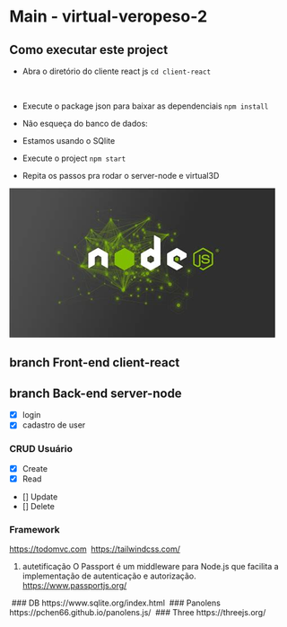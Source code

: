 # Main - virtual-veropeso-2

## Como executar este project 
- Abra o diretório do cliente react js 
`cd client-react`

<img src='' />

- Execute o package json para baixar as dependenciais
`npm install`

- Não esqueça do banco de dados:
- Estamos usando o SQlite

- Execute o project 
`npm start`

- Repita os passos pra rodar o server-node e virtual3D
<img src='image-preview/nodejs.jpeg' />

## branch Front-end client-react


## branch Back-end server-node 
- [x] login
- [x] cadastro de user

### CRUD Usuário
- [x] Create 
- [x] Read 
- [] Update
- [] Delete

### Framework
https://todomvc.com
<img src='' />
https://tailwindcss.com/
<img src='' />
1. autetificação
O Passport é um middleware para Node.js que facilita a implementação de autenticação e autorização.
https://www.passportjs.org/
<img src='' />
### DB 
https://www.sqlite.org/index.html
<img src='' />
### Panolens
https://pchen66.github.io/panolens.js/
<img src='' />
### Three 
https://threejs.org/

<img src='' />
